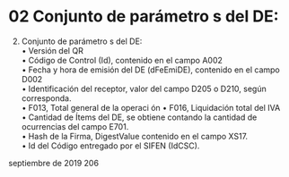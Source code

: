 # 02 Conjunto de parámetro s del DE:

2. Conjunto de parámetro s del DE:  
• Versión del QR  
• Código de Control (Id), contenido en el campo A002  
• Fecha y hora de emisión del DE (dFeEmiDE), contenido en el campo D002  
• Identificación del receptor, valor del campo D205 o D210, según corresponda.  
• F013, Total general de la operaci ón 
• F016, Liquidación total del IVA  
• Cantidad de Ítems del DE, se obtiene contando la cantidad de ocurrencias del campo E701.  
• Hash de la  Firma, DigestValue  contenido en el campo XS17.  
• Id del Código entregado por el SIFEN (IdCSC).  
 
 
 
septiembre  de 2019                206 